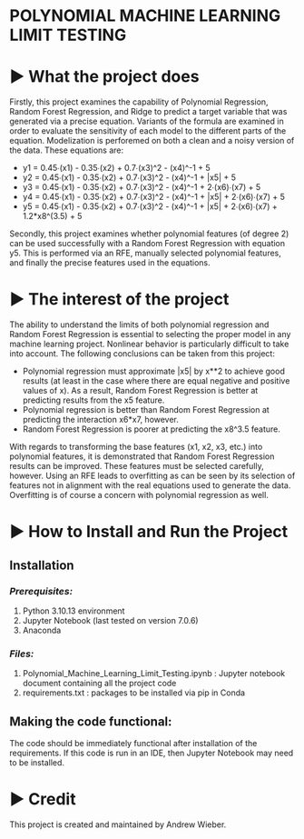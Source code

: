 # POLYNOMIAL MACHINE LEARNING LIMIT TESTING

# ► What the project does

Firstly, this project examines the capability of Polynomial Regression, Random Forest Regression, and Ridge to predict a target variable that was generated via a precise equation. Variants of the formula are examined in order to evaluate the sensitivity of each model to the different parts of the equation. Modelization is perforemed on both a clean and a noisy version of the data. These equations are:
- y1 = 0.45∙(x1) - 0.35∙(x2) + 0.7∙(x3)^2 - (x4)^-1 + 5
- y2 = 0.45∙(x1) - 0.35∙(x2) + 0.7∙(x3)^2 - (x4)^-1 + |x5| + 5
- y3 = 0.45∙(x1) - 0.35∙(x2) + 0.7∙(x3)^2 - (x4)^-1 + 2∙(x6)∙(x7) + 5
- y4 = 0.45∙(x1) - 0.35∙(x2) + 0.7∙(x3)^2 - (x4)^-1 + |x5| + 2∙(x6)∙(x7) + 5
- y5 = 0.45∙(x1) - 0.35∙(x2) + 0.7∙(x3)^2 - (x4)^-1 + |x5| + 2∙(x6)∙(x7) + 1.2*x8^(3.5) + 5

Secondly, this project examines whether polynomial features (of degree 2) can be used successfully with a Random Forest Regression with equation y5. This is performed via an RFE, manually selected polynomial features, and finally the precise features used in the equations.

# ► The interest of the project

The ability to understand the limits of both polynomial regression and Random Forest Regression is essential to selecting the proper model in any machine learning project. Nonlinear behavior is particularly difficult to take into account. The following conclusions can be taken from this project:
- Polynomial regression must approximate |x5| by x**2 to achieve good results (at least in the case where there are equal negative and positive values of x). As a result, Random Forest Regression is better at predicting results from the x5 feature.
- Polynomial regression is better than Random Forest Regression at predicting the interaction x6*x7, however.
- Random Forest Regression is poorer at predicting the x8^3.5 feature.

With regards to transforming the base features (x1, x2, x3, etc.) into polynomial features, it is demonstrated that Random Forest Regression results can be improved. These features must be selected carefully, however. Using an RFE leads to overfitting as can be seen by its selection of features not in alignment with the real equations used to generate the data. Overfitting is of course a concern with polynomial regression as well.

# ► How to Install and Run the Project

## Installation

### *Prerequisites:*
1.	Python 3.10.13 environment
2.	Jupyter Notebook (last tested on version 7.0.6)
3.	Anaconda
   
### *Files:*
1.	Polynomial_Machine_Learning_Limit_Testing.ipynb : Jupyter notebook document containing all the project code
2.	requirements.txt : packages to be installed via pip in Conda

## Making the code functional:
The code should be immediately functional after installation of the requirements. If this code is run in an IDE, then Jupyter Notebook may need to be installed.

# ► Credit
This project is created and maintained by Andrew Wieber.
